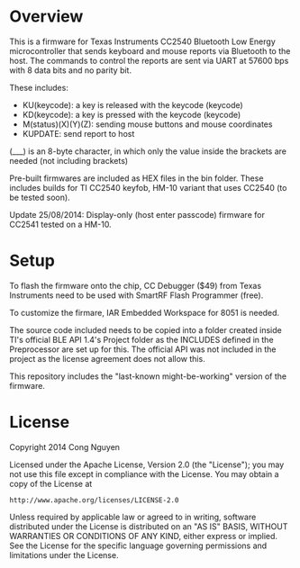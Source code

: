 # Overview
This is a firmware for Texas Instruments CC2540 Bluetooth Low Energy microcontroller that sends
keyboard and mouse reports via Bluetooth to the host. The commands to control the reports are sent
via UART at 57600 bps with 8 data bits and no parity bit.

These includes:
+ KU(keycode): a key is released with the keycode (keycode)
+ KD(keycode): a key is pressed with the keycode (keycode)
+ M(status)(X)(Y)(Z): sending mouse buttons and mouse coordinates
+ KUPDATE: send report to host

(___) is an 8-byte character, in which only the value inside the brackets are needed (not including
brackets)

Pre-built firmwares are included as HEX files in the bin folder. These includes builds for TI CC2540
keyfob, HM-10 variant that uses CC2540 (to be tested soon).

Update 25/08/2014: Display-only (host enter passcode) firmware for CC2541 tested on a HM-10.

# Setup
To flash the firmware onto the chip, CC Debugger ($49) from Texas Instruments need to be used with 
SmartRF Flash Programmer (free). 

To customize the firmare, IAR Embedded Workspace for 8051 is needed. 

The source code included needs to be copied into a folder created inside TI's official BLE API 1.4's
Project folder as the INCLUDES defined in the Preprocessor are set up for this. The official API was 
not included in the project as the license agreement does not allow this.

This repository includes the "last-known might-be-working" version of the firmware.

# License

Copyright 2014 Cong Nguyen

Licensed under the Apache License, Version 2.0 (the "License");
you may not use this file except in compliance with the License.
You may obtain a copy of the License at

    http://www.apache.org/licenses/LICENSE-2.0

Unless required by applicable law or agreed to in writing, software
distributed under the License is distributed on an "AS IS" BASIS,
WITHOUT WARRANTIES OR CONDITIONS OF ANY KIND, either express or implied.
See the License for the specific language governing permissions and
limitations under the License.
